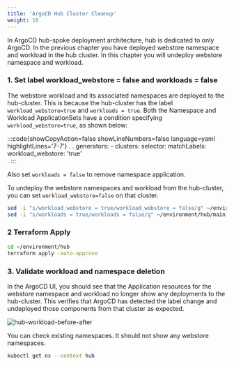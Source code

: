 ```yaml
---
title: 'ArgoCD Hub Cluster Cleanup'
weight: 10
---
```


In ArgoCD hub-spoke deployment architecture, hub is dedicated to only ArgoCD. In the previous chapter you have deployed webstore namespace and workload in the hub cluster.
In this chapter you will undeploy webstore namespace and workload.

### 1. Set label workload_webstore = false and workloads = false

The webstore workload and its associated namespaces are deployed to the hub-cluster. This is because the hub-cluster has the label `workload_webstore=true` and `workloads = true`. 
Both the Namespace and Workload ApplicationSets have a condition specifying `workload_webstore=true`, as shown below:

:::code{showCopyAction=false showLineNumbers=false language=yaml highlightLines='7-7'}
    .
    .
        generators:
          - clusters:
              selector:
                matchLabels:
                  workload_webstore: 'true'   
  .
:::

Also set `workloads = false` to remove namespace application.

To undeploy the webstore namespaces and workload from the hub-cluster, you can set `workload_webstore=false` on that cluster. 

```bash
sed -i "s/workload_webstore = true/workload_webstore = false/g" ~/environment/hub/main.tf
sed -i "s/workloads = true/workloads = false/g" ~/environment/hub/main.tf
```
### 2 Terraform Apply

```bash
cd ~/environment/hub
terraform apply -auto-approve
```
### 3. Validate workload and namespace deletion

In the ArgoCD UI, you should see that the Application resources for the webstore namespace and workload no longer show any deployments to the hub-cluster. This verifies that ArgoCD has detected the label change and undeployed those components from that cluster as expected.

![hub-workload-before-after](/static/images/hub-cluster-workload-before-after.png)

You can check existing namespaces. It should not show any webstore namespaces.

```bash
kubectl get ns --context hub
```


